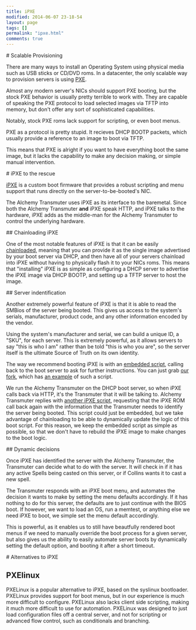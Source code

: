 ```yaml
---
title: iPXE
modified: 2014-06-07 23-18-54
layout: page
tags: []
permalink: "ipxe.html"
comments: true
---
```


<section id='provision'>
# Scalable Provisioning

There are many ways to install an Operating System using physical media such as USB sticks or CD/DVD roms. In a datacenter, the only scalable way to provision servers is using [PXE](http://en.wikipedia.org/wiki/Preboot_Execution_Environment).

Almost any modern server's NICs should support PXE booting, but the stock PXE behavior is usually pretty terrible to work with. They are capable of speaking the PXE protocol to load selected images via TFTP into memory, but don't offer any sort of sophisticated capabilities.

Notably, stock PXE roms lack support for scripting, or even boot menus. 

PXE as a protocol is pretty stupid. It recieves DHCP BOOTP packets, which usually provide a reference to an image to boot via TFTP.

This means that PXE is alright if you want to have everything boot the same image, but it lacks the capability to make any decision making, or simple manual intervention.

<section id='ipxe-rescue'>
# iPXE to the rescue

[iPXE](http://ipxe.org/) is a custom boot firmware that provides a robust scripting and menu support that runs directly on the server-to-be-booted's NIC.

The Alchemy Transmuter uses iPXE as its interface to the baremetal. Since both the Alchemy Transmuter **and** iPXE speak HTTP, and iPXE talks to the hardware, iPXE adds as the middle-man for the Alchemy Transmuter to control the underlying hardware.

<section id='chain-ipxe'>
## Chainloading iPXE

One of the most notable features of iPXE is that it can be easily [chainloaded](http://ipxe.org/howto/chainloading), meaning that you can provide it as the single image advertised by your boot server via DHCP, and then have all of your servers chainload into iPXE without having to physically flash it to your NICs roms. This means that "installing" iPXE is as simple as configuring a DHCP server to advertise the iPXE image via DHCP BOOTP, and setting up a TFTP server to host the image.

<section id='server-id'>
## Server indentification

Another extremely powerful feature of iPXE is that it is able to read the SMBios of the server being booted. This gives us access to the system's serials, manufacturer, product code, and any other information encoded by the vendor.

Using the system's manufacturer and serial, we can build a unique ID, a "SKU", for each server. This is extremely powerful, as it allows servers to say "this is who I am" rather than be told "this is who you are", so the server itself is the ultimate Source of Truth on its own identity.

The way we recommend booting iPXE is with an [embedded script](http://ipxe.org/embed), calling back to the boot server to ask for further instructions. You can just grab [our fork](https://github.com/Shopify/ipxe), which has [an example](https://github.com/Shopify/ipxe/blob/master/src/bootstrap.ipxe) of such a script.

We run the Alchemy Transmuter on the DHCP boot server, so when iPXE calls back via HTTP, it's the Transmuter that it will be talking to. Alchemy Transmuter replies with [another iPXE script](https://github.com/Shopify/alchemy-transmuter-public/blob/master/views/boot.erb), requesting that the iPXE ROM call back again with the information that the Transmuter needs to identify the server being booted. This script could just be embedded, but we take advantage of chainloading to be able to dynamically update the logic of this boot script. For this reason, we keep the embedded script as simple as possible, so that we don't have to rebuild the iPXE image to make changes to the boot logic.

<section id='dynamic-decisions'>
## Dynamic decisions

Once iPXE has identified the server with the Alchemy Transmuter, the Transmuter can decide what to do with the server. It will check in if it has any active Spells being casted on this server, or if Collins wants it to cast a new spell.

The Transmuter responds with an iPXE boot menu, and automates the decision it wants to make by setting the menu defaults accordingly. If it has nothing to do for this server, the defaults are to just continue with the BIOS boot. If however, we want to load an OS, run a memtest, or anything else we need iPXE to boot, we simple set the menu default accordingly.

This is powerful, as it enables us to still have beautfully rendered boot menus if we need to manually override the boot process for a given server, but also gives us the ability to easily automate server boots by dynamically setting the default option, and booting it after a short timeout.

<section id='alternatives'>
# Alternatives to iPXE

## PXElinux 

PXELinux is a popular alternative to iPXE, based on the syslinux bootloader. PXELinux provides support for boot menus, but in our experience is much more difficult to configure. PXELinux also lacks client side scripting, making it  much more difficult to use for automation. PXELinux was designed to just load configuration files off a central server, and not for scripting or advanced flow control, such as conditionals and branching.
